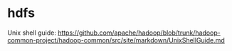 # hdfs

Unix shell guide:
https://github.com/apache/hadoop/blob/trunk/hadoop-common-project/hadoop-common/src/site/markdown/UnixShellGuide.md
